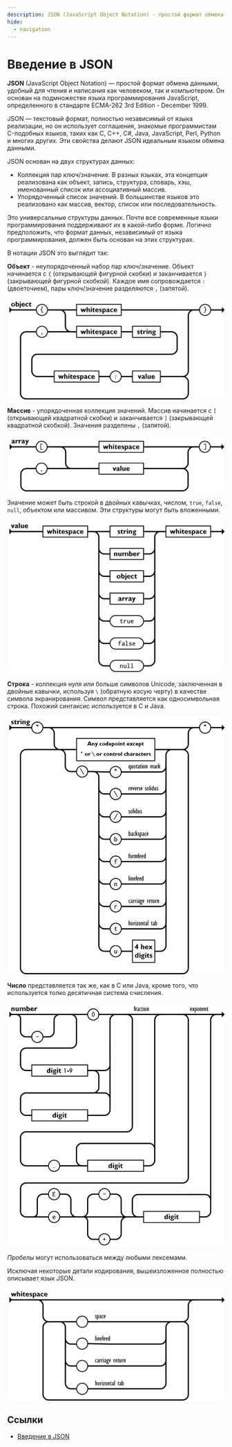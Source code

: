 ```yaml
---
description: JSON (JavaScript Object Notation) - простой формат обмена данными, удобный для чтения и написания как человеком, так и компьютером
hide:
  - navigation
---
```


# Введение в JSON

**JSON** (JavaScript Object Notation) — простой формат обмена данными, удобный для чтения и написания как человеком, так и компьютером. Он основан на подмножестве языка программирования JavaScript, определенного в стандарте ECMA-262 3rd Edition - December 1999.

JSON — текстовый формат, полностью независимый от языка реализации, но он использует соглашения, знакомые программистам C-подобных языков, таких как C, C++, C#, Java, JavaScript, Perl, Python и многих других. Эти свойства делают JSON идеальным языком обмена данными.

JSON основан на двух структурах данных:

- Коллекция пар ключ/значение. В разных языках, эта концепция реализована как объект, запись, структура, словарь, хэш, именованный список или ассоциативный массив.
- Упорядоченный список значений. В большинстве языков это реализовано как массив, вектор, список или последовательность.

Это универсальные структуры данных. Почти все современные языки программирования поддерживают их в какой-либо форме. Логично предположить, что формат данных, независимый от языка программирования, должен быть основан на этих структурах.

В нотации JSON это выглядит так:

**Объект** - неупорядоченный набор пар ключ/значение. Объект начинается с `{` (открывающей фигурной скобки) и заканчивается `}` (закрывающей фигурной скобкой). Каждое имя сопровождается `:` (двоеточием), пары ключ/значение разделяются `,` (запятой).

![JSON Object](json-object.png)

**Массив** - упорядоченная коллекция значений. Массив начинается с `[` (открывающей квадратной скобки) и заканчивается `]` (закрывающей квадратной скобкой). Значения разделены `,` (запятой).

![JSON Array](json-array.png)

Значение может быть строкой в двойных кавычках, числом, `true`, `false`, `null`, объектом или массивом. Эти структуры могут быть вложенными.

![JSON Value](json-value.png)

**Строка** - коллекция нуля или больше символов Unicode, заключенная в двойные кавычки, используя `\` (обратную косую черту) в качестве символа экранирования. Символ представляется как односимвольная строка. Похожий синтаксис используется в C и Java.

![JSON String](json-string.png)

**Число** представляется так же, как в C или Java, кроме того, что используется толко десятичная система счисления.

![JSON Number](json-number.png)

_Пробелы_ могут использоваться между любыми лексемами.

Исключая некоторые детали кодирования, вышеизложенное полностью описывает язык JSON.

![JSON Whitespace](json-whitespace.png)

## Ссылки

- [Введение в JSON](http://json.org/json-ru.html)
